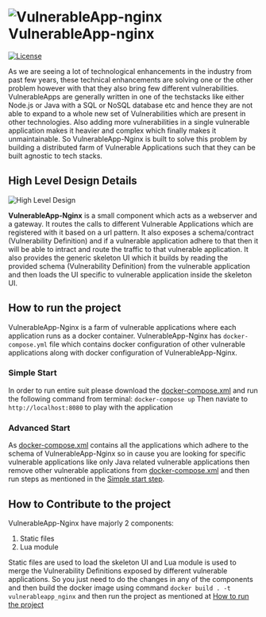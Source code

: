 #  ![VulnerableApp-nginx](https://raw.githubusercontent.com/SasanLabs/VulnerableApp/master/docs/logos/Coloured/iconColoured.png)VulnerableApp-nginx
[![License](https://img.shields.io/badge/License-Apache%202.0-blue.svg)](https://opensource.org/licenses/Apache-2.0)

As we are seeing a lot of technological enhancements in the industry from past few years, these technical enhancements are solving one or the other problem however with that they also bring few different vulnerabilities. VulnerableApps are generally written in one of the techstacks like either Node.js or Java with a SQL or NoSQL database etc and hence they are not able to expand to a whole new set of Vulnerabilities which are present in other technologies. Also adding more vulnerabilities in a single vulnerable application makes it heavier and complex which finally makes it unmaintainable. So VulnerableApp-Nginx is built to solve this problem by building a distributed farm of Vulnerable Applications such that they can be built agnostic to tech stacks.

## High Level Design Details
![High Level Design](https://github.com/SasanLabs/VulnerableApp-nginx/blob/main/docs/images/VulnerableApp-Nginx.jpeg)

**VulnerableApp-Nginx** is a small component which acts as a webserver and a gateway. It routes the calls to different Vulnerable Applications which are registered with it based on a url pattern. It also exposes a schema/contract (Vulnerability Definition) and if a vulnerable application adhere to that then it will be able to intract and route the traffic to that vulnerable application. It also provides the generic skeleton UI which it builds by reading the provided schema (Vulnerability Definition) from the vulnerable application and then loads the UI specific to vulnerable application inside the skeleton UI. 

## How to run the project
VulnerableApp-Nginx is a farm of vulnerable applications where each application runs as a docker container. VulnerableApp-Nginx has `docker-compose.yml` file which contains docker configuration of other vulnerable applications along with docker configuration of VulnerableApp-Nginx. 
### Simple Start ###
In order to run entire suit please download the [docker-compose.xml](https://github.com/SasanLabs/VulnerableApp-nginx/blob/main/docker-compose.yml) and run the following command from terminal:
``` docker-compose up ```
Then naviate to ``` http://localhost:8080 ``` to play with the application

### Advanced Start ###
As [docker-compose.xml](https://github.com/SasanLabs/VulnerableApp-nginx/blob/main/docker-compose.yml) contains all the applications which adhere to the schema of VulnerableApp-Nginx so in cause you are looking for specific vulnerable applications like only Java related vulnerable applications then remove other vulnerable applications from [docker-compose.xml](https://github.com/SasanLabs/VulnerableApp-nginx/blob/main/docker-compose.yml) and then run steps as mentioned in the [Simple start step](#simple-start).

## How to Contribute to the project
VulnerableApp-Nginx have majorly 2 components:
1. Static files
2. Lua module

Static files are used to load the skeleton UI and Lua module is used to merge the Vulnerability Definitions exposed by different vulnerable applications.
So you just need to do the changes in any of the components and then build the docker image using command ```docker build . -t vulnerableapp_nginx``` and then run the project as mentioned at [How to run the project](#how-to-run-project) 
